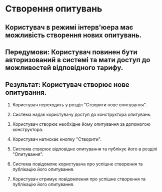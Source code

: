 # Створення опитувань

## Користувач в режимі інтерв'юера має можливість створення нових опитувань.

## Передумови: Користувач повинен бути авторизований в системі та мати доступ до можливостей відповідного тарифу.

## Результат: Користувач створює нове опитування.

1. Користувач переходить у розділ "Створити нове опитування".

2. Система надає користувачу доступ до конструктора опитувань.

3. Користувач створює необхідне йому опитування за допомогою конструктора.

4. Користувач натискає кнопку "Створити".

5. Система створює відповідне опитування та публікує його в розділі "Опитування".

6. Система повідомляє користувача про успішне створення та публікацію його опитування.

7. Користувач отримує повідомлення про успішне створення та публікацію його опитування.





